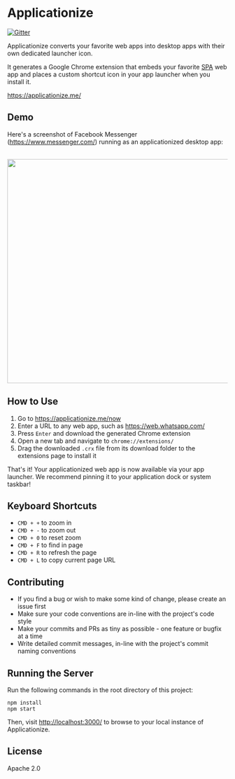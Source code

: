 # Applicationize
[![Gitter](https://badges.gitter.im/Join%20Chat.svg)](https://gitter.im/eladnava/applicationize?utm_source=badge&utm_medium=badge&utm_campaign=pr-badge)

Applicationize converts your favorite web apps into desktop apps with their own dedicated launcher icon. 

It generates a Google Chrome extension that embeds your favorite [SPA](https://en.wikipedia.org/wiki/Single-page_application) web app and places a custom shortcut icon in your app launcher when you install it.

<a href="https://applicationize.me/" target="_blank">https://applicationize.me/</a>

## Demo

Here's a screenshot of Facebook Messenger (https://www.messenger.com/) running as an applicationized desktop app:

<br />
<img src="https://raw.github.com/eladnava/applicationize/master/public/img/preview.png" width="512" />

## How to Use

1. Go to https://applicationize.me/now
2. Enter a URL to any web app, such as https://web.whatsapp.com/
3. Press `Enter` and download the generated Chrome extension
4. Open a new tab and navigate to `chrome://extensions/`
5. Drag the downloaded `.crx` file from its download folder to the extensions page to install it

That's it! Your applicationized web app is now available via your app launcher. We recommend pinning it to your application dock or system taskbar!

## Keyboard Shortcuts

* `CMD + +` to zoom in
* `CMD + -` to zoom out
* `CMD + 0` to reset zoom
* `CMD + F` to find in page
* `CMD + R` to refresh the page
* `CMD + L` to copy current page URL

## Contributing

* If you find a bug or wish to make some kind of change, please create an issue first
* Make sure your code conventions are in-line with the project's code style
* Make your commits and PRs as tiny as possible - one feature or bugfix at a time
* Write detailed commit messages, in-line with the project's commit naming conventions

## Running the Server

Run the following commands in the root directory of this project:

```shell
npm install
npm start
```

Then, visit [http://localhost:3000/](http://localhost:3000/) to browse to your local instance of Applicationize.

## License

Apache 2.0

